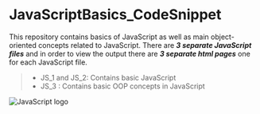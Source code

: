 # JavaScriptBasics_CodeSnippet
This repository contains basics of JavaScript as well as main object-oriented concepts related to JavaScript. There are ***3 separate JavaScript files*** and in order to view the output there are ***3 separate html pages*** one for each JavaScript file.

>* JS_1 and JS_2: Contains basic JavaScript 
>* JS_3 : Contains basic OOP concepts in JavaScript

![JavaScript logo]( https://static.javatpoint.com/images/javascript/javascript_logo.png)
